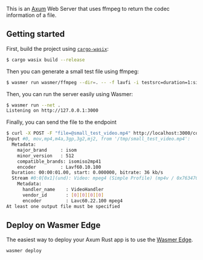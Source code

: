 This is an [Axum](https://github.com/tokio-rs/axum) Web Server that uses ffmpeg to return the codec information of a file.

## Getting started

First, build the project using [`cargo-wasix`](https://crates.io/crates/cargo-wasix):

```bash
$ cargo wasix build --release
```

Then you can generate a small test file using ffmpeg:
```bash
$ wasmer run wasmer/ffmpeg --dir=. -- -f lavfi -i testsrc=duration=1:size=128x128:rate=1 small_test_video.mp4
```

Then, you can run the server easily using Wasmer:

```bash
$ wasmer run --net .
Listening on http://127.0.0.1:3000
```

Finally, you can send the file to the endpoint
```bash
$ curl -X POST -F "file=@small_test_video.mp4" http://localhost:3000/codecs
Input #0, mov,mp4,m4a,3gp,3g2,mj2, from '/tmp/small_test_video.mp4':
  Metadata:
    major_brand     : isom
    minor_version   : 512
    compatible_brands: isomiso2mp41
    encoder         : Lavf60.10.100
  Duration: 00:00:01.00, start: 0.000000, bitrate: 36 kb/s
  Stream #0:0[0x1](und): Video: mpeg4 (Simple Profile) (mp4v / 0x7634706D), yuv420p, 128x128 [SAR 1:1 DAR 1:1], 29 kb/s, 1 fps, 1 tbr, 16384 tbn (default)
    Metadata:
      handler_name    : VideoHandler
      vendor_id       : [0][0][0][0]
      encoder         : Lavc60.22.100 mpeg4
At least one output file must be specified
```

## Deploy on Wasmer Edge

The easiest way to deploy your Axum Rust app is to use the [Wasmer Edge](https://wasmer.io/products/edge).

```bash
wasmer deploy
```
